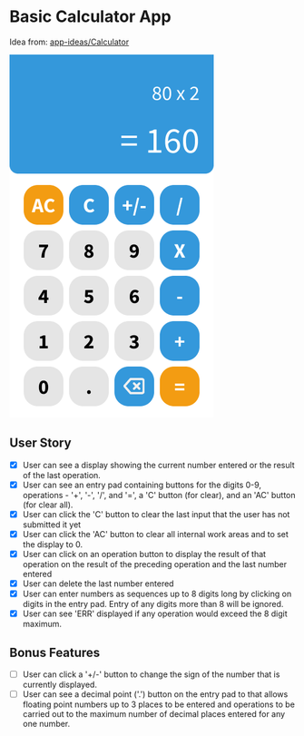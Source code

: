 # Basic Calculator App
Idea from: [app-ideas/Calculator](https://github.com/florinpop17/app-ideas/blob/master/Projects/Calculator-App.md)

![Calculator App Design](https://raw.githubusercontent.com/rico21rpp/basic-calculator-app/master/Calculator.png)

## User Story
- [x] User can see a display showing the current number entered or the result of the last operation.
- [x] User can see an entry pad containing buttons for the digits 0-9, operations - '+', '-', '/', and '=', a 'C' button (for clear), and an 'AC' button (for clear all).
- [x] User can click the 'C' button to clear the last input that the user has not submitted it yet
- [x] User can click the 'AC' button to clear all internal work areas and to set the display to 0.
- [x] User can click on an operation button to display the result of that operation on the result of the preceding operation and the last number entered
- [x] User can delete the last number entered
- [x] User can enter numbers as sequences up to 8 digits long by clicking on digits in the entry pad. Entry of any digits more than 8 will be ignored.
- [x] User can see 'ERR' displayed if any operation would exceed the 8 digit maximum.

## Bonus Features
- [ ] User can click a '+/-' button to change the sign of the number that is currently displayed.
- [ ] User can see a decimal point ('.') button on the entry pad to that allows floating point numbers up to 3 places to be entered and operations to be carried out to the maximum number of decimal places entered for any one number.
